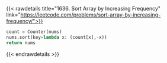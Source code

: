 {{< rawdetails title="1636. Sort Array by Increasing Frequency" link="https://leetcode.com/problems/sort-array-by-increasing-frequency/">}}
```python
count = Counter(nums)
nums.sort(key=lambda x: (count[x],-x))
return nums
```
{{< endrawdetails >}}